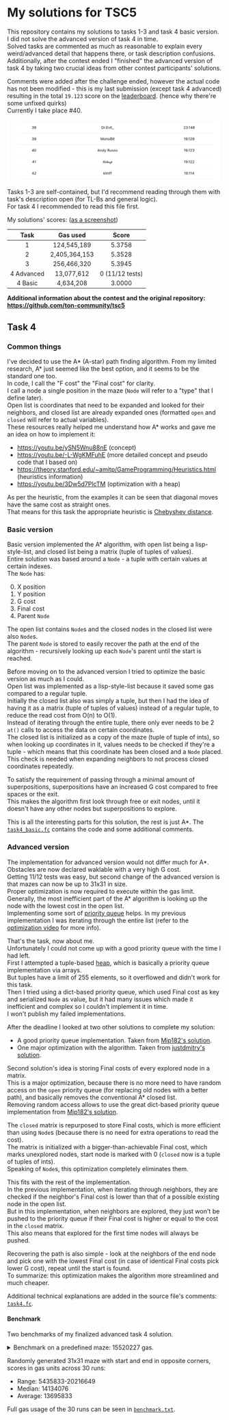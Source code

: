 # My solutions for TSC5
This repository contains my solutions to tasks 1-3 and task 4 basic version.  
I did not solve the advanced version of task 4 in time.  
Solved tasks are commented as much as reasonable to explain every weird/advanced detail that happens there, or task description confusions.  
Additionally, after the contest ended I "finished" the advanced version of task 4 by taking two crucial ideas from other contest participants' solutions.

Comments were added after the challenge ended, however the actual code has not been modified - this is my last submission (except task 4 advanced) resulting in the total `19.123` score on the [leaderboard](https://standings.tonsmartchallenge4.com). (hence why there're some unfixed quirks)  
Currently I take place #40.

![Leaderboard screenshot](leaderboard.png)

Tasks 1-3 are self-contained, but I'd recommend reading through them with task's description open (for TL-Bs and general logic).  
For task 4 I recommended to read this file first.

My solutions' scores: ([as a screenshot](evaluation_results.png))

|    Task    |   Gas used    |      Score       |
|:----------:|:-------------:|:----------------:|
| 1          | 124,545,189   | 5.3758           |
| 2          | 2,405,364,153 | 5.3528           |
| 3          | 256,466,320   | 5.3945           |
| 4 Advanced | 13,077,612    | 0 (11/12 tests)  |
| 4 Basic    | 4,634,208     | 3.0000           |

**Additional information about the contest and the original repository: https://github.com/ton-community/tsc5**

## Task 4
### Common things
I've decided to use the A* (A-star) path finding algorithm. From my limited research, A* just seemed like the best option, and it seems to be the standard one too.  
In code, I call the "F cost" the "Final cost" for clarity.  
I call a node a single position in the maze (`Node` will refer to a "type" that I define later).  
Open list is coordinates that need to be expanded and looked for their neighbors, and closed list are already expanded ones (formatted `open` and `closed` will refer to actual variables).  
These resources really helped me understand how A* works and gave me an idea on how to implement it:
- https://youtu.be/ySN5Wnu88nE (concept)
- https://youtu.be/-L-WgKMFuhE (more detailed concept and pseudo code that I based on)
- https://theory.stanford.edu/~amitp/GameProgramming/Heuristics.html (heuristics information)
- https://youtu.be/3Dw5d7PlcTM (optimization with a heap)

As per the heuristic, from the examples it can be seen that diagonal moves have the same cost as straight ones.  
That means for this task the appropriate heuristic is [Chebyshev distance](https://wikipedia.org/wiki/Chebyshev_distance).

### Basic version
Basic version implemented the A* algorithm, with open list being a lisp-style-list, and closed list being a matrix (tuple of tuples of values).  
Entire solution was based around a `Node` - a tuple with certain values at certain indexes.  
The `Node` has:
<ol start="0">
    <li>X position</li>
    <li>Y position</li>
    <li>G cost</li>
    <li>Final cost</li>
    <li>Parent <code>Node</code></li>
</ol>

The open list contains `Node`s and the closed nodes in the closed list were also `Node`s.  
The parent `Node` is stored to easily recover the path at the end of the algorithm - recursively looking up each `Node`'s parent until the start is reached.

Before moving on to the advanced version I tried to optimize the basic version as much as I could.  
Open list was implemented as a lisp-style-list because it saved some gas compared to a regular tuple.  
Initially the closed list also was simply a tuple, but then I had the idea of having it as a matrix (tuple of tuples of values) instead of a regular tuple, to reduce the read cost from O(n) to O(1).  
Instead of iterating through the entire tuple, there only ever needs to be 2 `at()` calls to access the data on certain coordinates.  
The closed list is initialized as a copy of the maze (tuple of tuple of ints), so when looking up coordinates in it, values needs to be checked if they're a tuple - which means that this coordinate has been closed and a `Node` placed.  
This check is needed when expanding neighbors to not process closed coordinates repeatedly.

To satisfy the requirement of passing through a minimal amount of superpositions, superpositions have an increased G cost compared to free spaces or the exit.  
This makes the algorithm first look through free or exit nodes, until it doesn't have any other nodes but superpositions to explore.

This is all the interesting parts for this solution, the rest is just A*. The [`task4_basic.fc`](task4_basic.fc) contains the code and some additional comments.

### Advanced version
The implementation for advanced version would not differ much for A*. Obstacles are now declared waklable with a very high G cost.  
Getting 11/12 tests was easy, but second change of the advanced version is that mazes can now be up to 31x31 in size.  
Proper optimization is now required to execute within the gas limit.  
Generally, the most inefficient part of the A* algorithm is looking up the node with the lowest cost in the open list.  
Implementing some sort of [priority queue](https://wikipedia.org/wiki/Priority_queue) helps. In my previous implementation I was iterating through the entire list (refer to the [optimization video](https://youtu.be/3Dw5d7PlcTM) for more info).

That's the task, now about me.  
Unfortunately I could not come up with a good priority queue with the time I had left.  
First I attempted a tuple-based [heap](https://wikipedia.org/wiki/Heap_(data_structure)), which is basically a priority queue implementation via arrays.  
But tuples have a limit of 255 elements, so it overflowed and didn't work for this task.  
Then I tried using a dict-based priority queue, which used Final cost as key and serialized `Node` as value, but it had many issues which made it inefficient and complex so I couldn't implement it in time.  
I won't publish my failed implementations.

After the deadline I looked at two other solutions to complete my solution:
- A good priority queue implementation. Taken from [Mip182's solution](https://github.com/Mip182/tcs5).
- One major optimization with the algorithm. Taken from [justdmitry's solution](https://github.com/justdmitry/tsc5).

Second solution's idea is storing Final costs of every explored node in a matrix.  
This is a major optimization, because there is no more need to have random access on the `open` priority queue (for replacing old nodes with a better path), and basically removes the conventional A* closed list.  
Removing random access allows to use the great dict-based priority queue implementation from [Mip182's solution](https://github.com/Mip182/tcs5).  

The `closed` matrix is repurposed to store Final costs, which is more efficient than using `Node`s (because there is no need for extra operations to read the cost).  
The matrix is initialized with a bigger-than-achievable Final cost, which marks unexplored nodes, start node is marked with 0 (`closed` now is a tuple of tuples of ints).  
Speaking of `Node`s, this optimization completely eliminates them.

This fits with the rest of the implementation.  
In the previous implementation, when iterating through neighbors, they are checked if the neighbor's Final cost is lower than that of a possible existing node in the open list.  
But in this implementation, when neighbors are explored, they just won't be pushed to the priority queue if their Final cost is higher or equal to the cost in the `closed` matrix.  
This also means that explored for the first time nodes will always be pushed.

Recovering the path is also simple - look at the neighbors of the end node and pick one with the lowest Final cost (in case of identical Final costs pick lower G cost), repeat until the start is found.  
To summarize: this optimization makes the algorithm more streamlined and much cheaper.  

Additional technical explanations are added in the source file's comments: [`task4.fc`](task4.fc).

#### Benchmark
Two benchmarks of my finalized advanced task 4 solution.

<details>
<summary>Benchmark on a predefined maze: 15520227 gas.</summary>

S|X|.|X|.|X|.|X|.|X|.|X|.|X|.|X|.|X|.|X|.|X|.|.|.|.|.|.|.|.|.
-|-|-|-|-|-|-|-|-|-|-|-|-|-|-|-|-|-|-|-|-|-|-|-|-|-|-|-|-|-|-
.|X|.|X|.|X|.|X|.|X|.|X|.|X|.|X|.|X|.|X|.|X|.|.|.|.|.|.|.|.|.
.|X|.|X|.|X|.|X|.|X|.|X|.|X|.|X|.|X|.|X|.|X|.|.|.|.|.|.|.|.|.
.|X|.|X|.|X|.|X|.|X|.|X|.|X|.|X|.|X|.|X|.|X|.|.|.|.|.|.|.|.|.
.|X|.|X|.|X|.|X|.|X|.|X|.|X|.|X|.|X|.|X|.|X|.|.|.|.|.|.|.|.|.
.|X|.|X|.|X|.|X|.|X|.|X|.|X|.|X|.|X|.|X|.|X|.|.|.|.|.|.|.|.|.
.|X|.|X|.|X|.|X|.|X|.|X|.|X|.|X|.|X|.|X|.|X|.|.|.|.|.|.|.|.|.
.|X|.|X|.|X|.|X|.|X|.|X|.|X|.|X|.|X|.|X|.|X|.|.|.|.|.|.|.|.|.
.|X|.|X|.|X|.|X|.|X|.|X|.|X|.|X|.|X|.|X|.|X|.|.|.|.|.|.|.|.|.
.|X|.|X|.|X|.|X|.|X|.|X|.|X|.|X|.|X|.|X|.|X|.|.|.|.|.|.|.|.|.
.|X|.|X|.|X|.|X|.|X|.|X|.|X|.|X|.|X|.|X|.|X|.|.|.|.|.|.|.|.|.
.|X|.|X|.|X|.|X|.|X|.|X|.|X|.|X|.|X|.|X|.|X|.|.|.|.|.|.|.|.|.
.|X|.|X|.|X|.|X|.|X|.|X|.|X|.|X|.|X|.|X|.|X|.|X|.|.|.|.|.|.|.
.|X|.|X|.|X|.|X|.|X|.|X|.|X|.|X|.|X|.|X|.|X|.|X|.|.|.|.|.|.|.
.|X|.|X|.|X|.|X|.|X|.|X|.|X|.|X|.|X|.|X|.|X|.|X|.|.|.|.|.|.|.
.|X|.|X|.|X|.|X|.|X|.|X|.|X|.|X|.|X|.|X|.|X|.|X|.|.|.|.|.|.|.
.|X|.|X|.|X|.|X|.|X|.|X|.|X|.|X|.|X|.|X|.|X|.|X|.|.|.|.|.|.|.
.|X|.|X|.|X|.|X|.|X|.|X|.|X|.|X|.|X|.|X|.|X|.|X|.|.|.|.|.|.|.
.|X|.|X|.|X|.|X|.|X|.|X|.|X|.|X|.|X|.|X|.|X|.|X|.|.|.|.|.|.|.
.|X|.|X|.|X|.|X|.|X|.|X|.|X|.|X|.|X|.|X|.|X|.|X|.|.|.|.|.|.|.
.|X|.|X|.|X|.|X|.|X|.|X|.|X|.|X|.|X|.|X|.|X|.|X|.|.|.|.|.|.|.
.|X|.|X|.|X|.|X|.|X|.|X|.|X|.|X|.|X|.|X|.|X|.|X|.|.|.|.|.|.|.
.|X|.|X|.|X|.|X|.|X|.|X|.|X|.|X|.|X|.|X|.|X|.|X|.|.|.|.|.|.|.
.|X|.|X|.|X|.|X|.|X|.|X|.|X|.|X|.|X|.|X|.|X|.|X|.|.|.|.|.|.|.
.|X|.|X|.|X|.|X|.|X|.|X|.|X|.|X|.|X|.|X|.|X|.|X|.|.|.|.|.|.|.
.|X|.|X|.|X|.|X|.|X|.|X|.|X|.|X|.|X|.|X|.|X|.|X|.|.|.|.|.|.|.
.|X|.|X|.|X|.|X|.|X|.|X|.|X|.|X|.|X|.|X|.|X|.|X|.|.|.|.|.|.|.
.|X|.|X|.|X|.|X|.|X|.|X|.|X|.|X|.|X|.|X|.|X|.|X|.|.|.|.|.|.|.
.|X|.|X|.|X|.|X|.|X|.|X|.|X|.|X|.|X|.|X|.|X|.|X|.|.|.|.|.|.|.
.|X|.|X|.|X|.|X|.|X|.|X|.|X|.|X|.|X|.|X|.|X|.|X|.|.|.|.|.|.|.
.|X|.|X|.|X|.|X|.|X|.|X|.|X|.|X|.|X|.|X|.|X|.|X|.|.|.|.|.|.|E
</details>

Randomly generated 31x31 maze with start and end in opposite corners, scores in gas units across 30 runs:
- Range: 5435833-20216649
- Median: 14134076
- Average: 13695833

Full gas usage of the 30 runs can be seen in [`benchmark.txt`](benchmark.txt).

